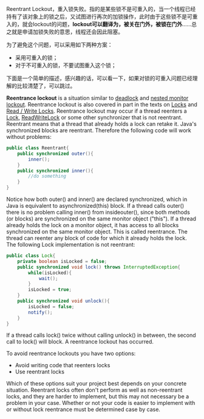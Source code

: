 
Reentrant Lockout，重入锁失败。指的是某些锁不是可重入的，当一个线程已经持有了该对象上的锁之后，又试图进行再次的加锁操作，此时由于这些锁不是可重入的，就会lockout的问题，**lockout可以翻译为，被关在门外，被锁在门外**……总之就是申请加锁失败的意思，线程还会因此阻塞。

为了避免这个问题，可以采用如下两种方案：
- 采用可重入的锁；
- 对于不可重入的锁，不要试图重入这个锁；

下面是一个简单的描述，感兴趣的话，可以看一下，如果对锁的可重入问题已经理解的比较清楚了，可以跳过。

**Reentrance lockout** is a situation similar to [deadlock](http://tutorials.jenkov.com/java-concurrency/deadlock.html) and [nested monitor lockout](http://tutorials.jenkov.com/java-concurrency/nested-monitor-lockout.html). Reentrance lockout is also covered in part in the texts on [Locks](http://tutorials.jenkov.com/java-concurrency/locks.html) and [Read / Write Locks](http://tutorials.jenkov.com/java-concurrency/read-write-locks.html).
Reentrance lockout may occur if a thread reenters a [Lock](http://tutorials.jenkov.com/java-concurrency/locks.html), [ReadWriteLock](http://tutorials.jenkov.com/java-concurrency/read-write-locks.html) or some other synchronizer that is not reentrant. Reentrant means that a thread that already holds a lock can retake it. Java's synchronized blocks are reentrant. Therefore the following code will work without problems:

```java
public class Reentrant{
	public synchronized outer(){
		inner();
	}
	public synchronized inner(){
		//do something
	}
}
```

Notice how both outer() and inner() are declared synchronized, which in Java is equivalent to asynchronized(this) block. If a thread calls outer() there is no problem calling inner() from insideouter(), since both methods (or blocks) are synchronized on the same monitor object ("this"). If a thread already holds the lock on a monitor object, it has access to all blocks synchronized on the same monitor object. This is called reentrance. The thread can reenter any block of code for which it already holds the lock.
The following Lock implementation is not reentrant:

```java
public class Lock{
	private boolean isLocked = false;
	public synchronized void lock() throws InterruptedException{
		while(isLocked){
			wait();
		}
		isLocked = true;
	}
	public synchronized void unlock(){
		isLocked = false;
		notify();
	}
}
```

If a thread calls lock() twice without calling unlock() in between, the second call to lock() will block. A reentrance lockout has occurred.

To avoid reentrance lockouts you have two options:
- Avoid writing code that reenters locks
- Use reentrant locks

Which of these options suit your project best depends on your concrete situation. Reentrant locks often don't perform as well as non-reentrant locks, and they are harder to implement, but this may not necessary be a problem in your case. Whether or not your code is easier to implement with or without lock reentrance must be determined case by case.